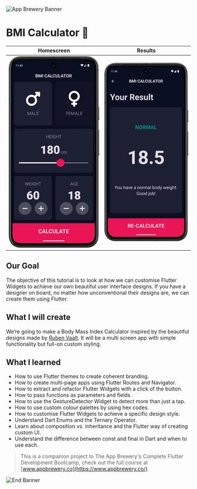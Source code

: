![App Brewery Banner](https://github.com/londonappbrewery/Images/blob/master/AppBreweryBanner.png)

# BMI Calculator 💪

| Homescreen                          | Results                                 |
|-------------------------------------|-----------------------------------------|
| ![Screenshot.webp](Screenshot.webp) | ![Screenshot_1.webp](Screenshot_1.webp) |

## Our Goal

The objective of this tutorial is to look at how we can customise Flutter Widgets to achieve our own
beautiful user interface designs. If you have a designer on board, no matter how unconventional
their designs are, we can create them using Flutter.

## What I will create

We’re going to make a Body Mass Index Calculator inspired by the beautiful designs made
by [Ruben Vaalt](https://dribbble.com/shots/4585382-Simple-BMI-Calculator). It will be a multi
screen app with simple functionality but full-on custom styling.

## What I learned

- How to use Flutter themes to create coherent branding.
- How to create multi-page apps using Flutter Routes and Navigator.
- How to extract and refactor Flutter Widgets with a click of the button.
- How to pass functions as parameters and fields.
- How to use the GestureDetector Widget to detect more than just a tap.
- How to use custom colour palettes by using hex codes.
- How to customise Flutter Widgets to achieve a specific design style.
- Understand Dart Enums and the Ternary Operator.
- Learn about composition vs. inheritance and the Flutter way of creating custom UI.
- Understand the difference between const and final in Dart and when to use each.

> This is a companion project to The App Brewery's Complete Flutter Development Bootcamp, check out
> the full course at [www.appbrewery.co](https://www.appbrewery.co/)

![End Banner](https://github.com/londonappbrewery/Images/blob/master/readme-end-banner.png)
